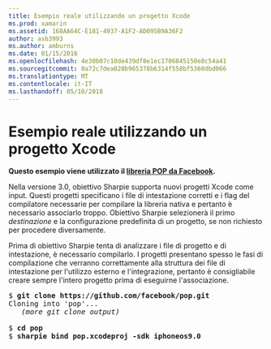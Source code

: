 ```yaml
---
title: Esempio reale utilizzando un progetto Xcode
ms.prod: xamarin
ms.assetid: 168AA64C-E181-4937-A1F2-AD095B9A36F2
author: asb3993
ms.author: amburns
ms.date: 01/15/2016
ms.openlocfilehash: 4e30b07c10de439df8e1ec1706845150e8c54a41
ms.sourcegitcommit: 0a72c7dea020b965378b6314f558bf5360dbd066
ms.translationtype: MT
ms.contentlocale: it-IT
ms.lasthandoff: 05/10/2018
---
```

# <a name="real-world-example-using-an-xcode-project"></a>Esempio reale utilizzando un progetto Xcode


**Questo esempio viene utilizzato il [libreria POP da Facebook](https://github.com/facebook/pop).**

Nella versione 3.0, obiettivo Sharpie supporta nuovi progetti Xcode come input. Questi progetti specificano i file di intestazione corretti e i flag del compilatore necessarie per compilare la libreria nativa e pertanto è necessario associarlo troppo. Obiettivo Sharpie selezionerà il primo _destinazione_ e la configurazione predefinita di un progetto, se non richiesto per procedere diversamente.

Prima di obiettivo Sharpie tenta di analizzare i file di progetto e di intestazione, è necessario compilarlo. I progetti presentano spesso le fasi di compilazione che verranno correttamente alla struttura dei file di intestazione per l'utilizzo esterno e l'integrazione, pertanto è consigliabile creare sempre l'intero progetto prima di eseguirne l'associazione.

<pre>$ <b>git clone https://github.com/facebook/pop.git</b>
Cloning into 'pop'...
   <em>(more git clone output)</em>

$ <b>cd pop</b>
$ <b>sharpie bind pop.xcodeproj -sdk iphoneos9.0</b></pre>

